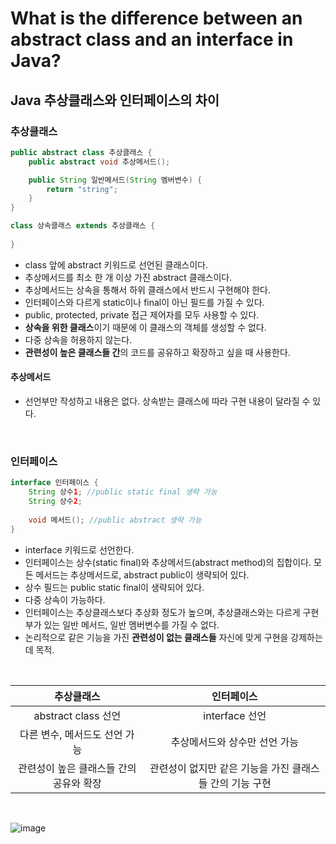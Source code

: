 # What is the difference between an abstract class and an interface in Java?
## Java 추상클래스와 인터페이스의 차이

### 추상클래스

```java
public abstract class 추상클래스 {
    public abstract void 추상메서드();

    public String 일반메서드(String 멤버변수) {
        return "string";
    }
}

class 상속클래스 extends 추상클래스 {
    
} 
```
- class 앞에 abstract 키워드로 선언된 클래스이다.
- 추상메서드를 최소 한 개 이상 가진 abstract 클래스이다.
- 추상메서드는 상속을 통해서 하위 클래스에서 반드시 구현해야 한다.
- 인터페이스와 다르게 static이나 final이 아닌 필드를 가질 수 있다.
- public, protected, private 접근 제어자를 모두 사용할 수 있다.
-  **상속을 위한 클래스**이기 때문에 이 클래스의 객체를 생성할 수 없다.
- 다중 상속을 허용하지 않는다.
- **관련성이 높은 클래스들 간**의 코드를 공유하고 확장하고 싶을 때 사용한다.

#### 추상메서드
- 선언부만 작성하고 내용은 없다. 상속받는 클래스에 따라 구현 내용이 달라질 수 있다.

<br>

### 인터페이스
```java
interface 인터페이스 {
    String 상수1; //public static final 생략 가능
    String 상수2;
    
    void 메서드(); //public abstract 생략 가능
}
```

- interface 키워드로 선언한다.
- 인터페이스는 상수(static final)와 추상메서드(abstract method)의 집합이다. 모든 메서드는 추상메서드로, abstract public이 생략되어 있다.
- 상수 필드는 public static final이 생략되어 있다.
- 다중 상속이 가능하다.
- 인터페이스는 추상클래스보다 추상화 정도가 높으며, 추상클래스와는 다르게 구현부가 있는 일반 메서드, 일반 멤버변수를 가질 수 없다.
- 논리적으로 같은 기능을 가진 **관련성이 없는 클래스들** 자신에 맞게 구현을 강제하는 데 목적.

<br>

|추상클래스|              인터페이스               |
|:----------------------:|:--------------------------------:|
|abstract class 선언|           interface 선언           |
|다른 변수, 메서드도 선언 가능|         추상메서드와 상수만 선언 가능         |
| 관련성이 높은 클래스들 간의 공유와 확장 | 관련성이 없지만 같은 기능을 가진 클래스들 간의 기능 구현 |

<br>

![image](https://github.com/hryun11/my-study/assets/107940475/c087a0ca-7066-4671-8ab6-845e636ee622)
